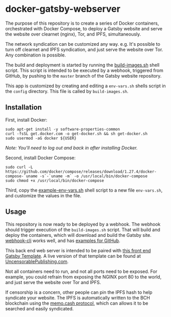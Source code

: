 # docker-gatsby-webserver

The purpose of this repository is to create a series of Docker containers, orchestrated with Docker Compose, to deploy a Gatsby website and serve the website over clearnet (nginx), Tor, and IPFS, simultaneously.

The network syndication can be customized any way. e.g. It's possible to turn off clearnet and IPFS syndication, and just serve the website over Tor. Any combination is possible.

The build and deployment is started by running the [build-images.sh](./config/build-images.sh) shell script. This script is intended to be executed by a webhook, triggered from GitHub, by pushing to the `master` branch of the Gatsby website repository.

This app is customized by creating and editing a `env-vars.sh` shells script in the `config` directory. This file is called by `build-images.sh`.

## Installation
First, install Docker:
```
sudo apt-get install -y software-properties-common
curl -fsSL get.docker.com -o get-docker.sh && sh get-docker.sh
sudo usermod -aG docker ${USER}
```

*Note: You'll need to log out and back in after installing Docker.*

Second, install Docker Compose:
```
sudo curl -L https://github.com/docker/compose/releases/download/1.27.4/docker-compose-`uname -s`-`uname -m` -o /usr/local/bin/docker-compose
sudo chmod +x /usr/local/bin/docker-compose
```

Third, copy the [example-env-vars.sh](./config/example-env-vars.sh) shell script to a new file `env-vars.sh`, and customize the values in the file.

## Usage
This repository is now ready to be deployed by a webhook. The webhook should trigger execution of the `build-images.sh` script. That will build and deploy the containers, which will download and build the Gatsby site. [webhook-cli](https://www.npmjs.com/package/webhook-cli) works well, and has [examples for GitHub](https://github.com/sigoden/webhook/wiki/Hook-Examples#incoming-github-webhook).

This back end web server is intended to be paired with [this front end Gatsby Template](https://github.com/Permissionless-Software-Foundation/gatsby-ipfs-template). A live version of that template can be found at [UncensorablePublishing.com](https://uncensorablepublishing.com).

Not all containers need to run, and not all ports need to be exposed. For example, you could refrain from exposing the NGINX port 80 to the world, and just serve the website over Tor and IPFS.

If censorship is a concern, other people can pin the IPFS hash to help syndicate your website. The IPFS is automatically written to the BCH blockchain using the [memo.cash protocol](https://memo.cash/protocol), which can allows it to be searched and easily syndicated.
